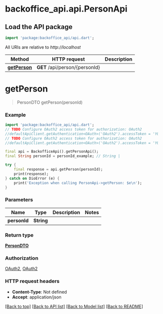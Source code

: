 # backoffice_api.api.PersonApi

## Load the API package
```dart
import 'package:backoffice_api/api.dart';
```

All URIs are relative to *http://localhost*

Method | HTTP request | Description
------------- | ------------- | -------------
[**getPerson**](PersonApi.md#getperson) | **GET** /api/person/{personId} | 


# **getPerson**
> PersonDTO getPerson(personId)



### Example
```dart
import 'package:backoffice_api/api.dart';
// TODO Configure OAuth2 access token for authorization: OAuth2
//defaultApiClient.getAuthentication<OAuth>('OAuth2').accessToken = 'YOUR_ACCESS_TOKEN';
// TODO Configure OAuth2 access token for authorization: OAuth2
//defaultApiClient.getAuthentication<OAuth>('OAuth2').accessToken = 'YOUR_ACCESS_TOKEN';

final api = BackofficeApi().getPersonApi();
final String personId = personId_example; // String | 

try {
    final response = api.getPerson(personId);
    print(response);
} catch on DioError (e) {
    print('Exception when calling PersonApi->getPerson: $e\n');
}
```

### Parameters

Name | Type | Description  | Notes
------------- | ------------- | ------------- | -------------
 **personId** | **String**|  | 

### Return type

[**PersonDTO**](PersonDTO.md)

### Authorization

[OAuth2](../README.md#OAuth2), [OAuth2](../README.md#OAuth2)

### HTTP request headers

 - **Content-Type**: Not defined
 - **Accept**: application/json

[[Back to top]](#) [[Back to API list]](../README.md#documentation-for-api-endpoints) [[Back to Model list]](../README.md#documentation-for-models) [[Back to README]](../README.md)

